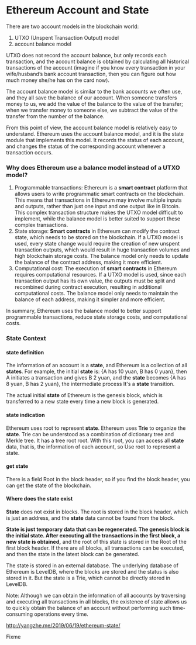 # Ethereum Account and State

There are two account models in the blockchain world: 

1. UTXO (Unspent Transaction Output) model 
2. account balance model



UTXO does not record the account balance, but only records each transaction, and the account balance is obtained by calculating all historical transactions of the account (imagine if you know every transaction in your wife/husband’s bank account transaction, then you can figure out how much money she/he has on the card now).

The account balance model is similar to the bank accounts we often use, and they all save the balance of our account. When someone transfers money to us, we add the value of the balance to the value of the transfer; when we transfer money to someone else, we subtract the value of the transfer from the number of the balance.

From this point of view, the account balance model is relatively easy to understand. Ethereum uses the account balance model, and it is the state module that implements this model. It records the status of each account, and changes the status of the corresponding account whenever a transaction occurs.



### Why does Ethereum use a balance model instead of a UTXO model?

1. Programmable transactions: Ethereum is a **smart contract** platform that allows users to write programmatic smart contracts on the blockchain. This means that transactions in Ethereum may involve multiple inputs and outputs, rather than just one input and one output like in Bitcoin. This complex transaction structure makes the UTXO model difficult to implement, while the balance model is better suited to support these complex transactions.
2. State storage: **Smart contracts** in Ethereum can modify the contract state, which needs to be stored on the blockchain. If a UTXO model is used, every state change would require the creation of new unspent transaction outputs, which would result in huge transaction volumes and high blockchain storage costs. The balance model only needs to update the balance of the contract address, making it more efficient.
3. Computational cost: The execution of **smart contracts** in Ethereum requires computational resources. If a UTXO model is used, since each transaction output has its own value, the outputs must be split and recombined during contract execution, resulting in additional computational costs. The balance model only needs to maintain the balance of each address, making it simpler and more efficient.

In summary, Ethereum uses the balance model to better support programmable transactions, reduce state storage costs, and computational costs.



### State Context

#### state definition

The information of an account is a **state**, and Ethereum is a collection of all **states**. For example, the initial **state** is: {A has 10 yuan, B has 0 yuan}, then A initiates a transaction and gives B 2 yuan, and the **state** becomes {A has 8 yuan, B has 2 yuan}, the intermediate process It's a **state** transition.

The actual initial **state** of Ethereum is the genesis block, which is transferred to a new state every time a new block is generated.



#### state indication

Ethereum uses root to represent **state**. Ethereum uses **Trie** to organize the **state**. Trie can be understood as a combination of dictionary tree and Merkle tree. It has a tree root root. With this root, you can access all **state** data, that is, the information of each account, so Use root to represent a state.



#### get state

There is a field Root in the block header, so if you find the block header, you can get the state of the blockchain.



#### Where does the state exist

**State** does not exist in blocks. The root is stored in the block header, which is just an address, and the **state** data cannot be found from the block.

**State is just temporary data that can be regenerated. The genesis block is the initial state. After executing all the transactions in the first block, a new state is obtained,** and the root of this state is stored in the Root of the first block header. If there are all blocks, all transactions can be executed, and then the state in the latest block can be generated.

The state is stored in an external database. The underlying database of Ethereum is LevelDB, where the blocks are stored and the status is also stored in it. But the state is a Trie, which cannot be directly stored in LevelDB.

Note: Although we can obtain the information of all accounts by traversing and executing all transactions in all blocks, the existence of state allows us to quickly obtain the balance of an account without performing such time-consuming operations every time.





http://yangzhe.me/2019/06/19/ethereum-state/

Fixme
